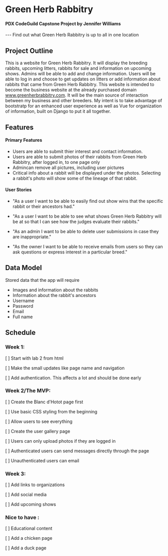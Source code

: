 # **Green Herb Rabbitry**

#### PDX CodeGuild Capstone Project by Jennifer Williams
--- Find out what Green Herb Rabbitry is up to all in one location
## Project Outline
This is a website for Green Herb Rabbitry. It will display the breeding rabbits, upcoming litters, rabbits for sale and information on upcoming shows. Admins will be able to add and change information. Users will be able to log in and choose to get updates on litters or add information about rabbits that came from Green Herb Rabbitry. 
This website is intended to become the business website at the already purchased domain www.greenherbrabbitry.com. It will be the main source of interaction between my business and other breeders. My intent is to take advantage of bootstratp for an enhanced user experience as well as Vue for organization of information, built on Django to put it all together.

## Features

#### Primary Features
- Users are able to submit thier interest and contact information.
- Users are able to submit photos of their rabbits from Green Herb Rabbitry, after logged in, to one page only
- Admincan remove all pictures, including user pictures
- Critical info about a rabbit will be displayed under the photos. Selecting a rabbit's photo will show some of the lineage of that rabbit.

#### User Stories
- "As a user I want to be able to easily find out show wins that the specific rabbit or their ancestors had."

- "As a user I want to be able to see what shows Green Herb Rabbitry will be at so that I can see how the judges evaluate their rabbits."
- "As an admin I want to be able to delete user submissions in case they are inappropriate."
- "As the owner I want to be able to receive emails from users so they can ask questions or express interest in a particular breed."

## Data Model
Stored data that the app will require
- Images and information about the rabbits
- Information about the rabbit's ancestors
- Username
- Password
- Email
- Full name
## Schedule

### Week 1:

[ ] Start with lab 2 from html

[ ] Make the small updates like page name and navigation

[ ] Add authentication. This affects a lot and should be done early

### Week 2/The MVP:

[ ] Create the Blanc d'Hotot page first

[ ] Use basic CSS styling from the beginning

[ ] Allow users to see everything

[ ] Create the user gallery page

[ ] Users can only upload photos if they are logged in

[ ] Authenticated users can send messages directly through the page

[ ] Unauthenticated users can email

### Week 3:

[ ] Add links to organizations

[ ] Add social media

[ ] Add upcoming shows

### Nice to have :

[ ] Educational content

[ ] Add a chicken page

[ ] Add a duck page